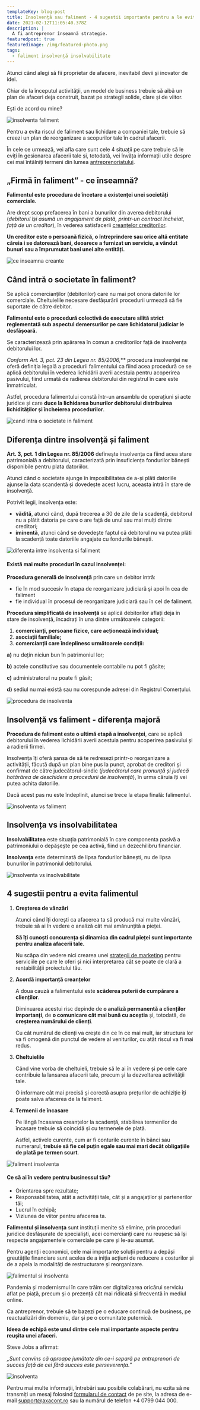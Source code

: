 ```yaml
---
templateKey: blog-post
title: Insolvență sau faliment - 4 sugestii importante pentru a le evita
date: 2021-02-12T11:05:40.378Z
description: |
  A fi antreprenor înseamnă strategie.
featuredpost: true
featuredimage: /img/featured-photo.png
tags:
  - faliment insolvență insolvabilitate
---
```

Atunci când alegi să fii proprietar de afacere, inevitabil devii și inovator de idei.

Chiar de la începutul activității, un model de business trebuie să aibă un plan de afaceri deja construit, bazat pe strategii solide, clare și de viitor.

Ești de acord cu mine?

![insolventa faliment](/img/1.png "insolventa faliment")

Pentru a evita riscul de faliment sau lichidare a companiei tale, trebuie să creezi un plan de reorganizare a scopurilor tale în cadrul afacerii.

În cele ce urmează, vei afla care sunt cele 4 situații pe care trebuie să le eviți în gesionarea afacerii tale și, totodată, vei învăța informații utile despre cei mai întâlniți termeni din lumea [antreprenoriatului](https://www.axacont.ro/servicii/infiintare-firma.html).

## „Firmă în faliment” - ce înseamnă?

**Falimentul este procedura de încetare a existenței unei societăți comerciale.**

Are drept scop prefacerea în bani a bunurilor din averea debitorului (*debitorul își asumă un angajament de plată, printr-un contract încheiat, față de un creditor*), în vederea satisfacerii [creanțelor  creditorilor](https://axacontblog.netlify.app/blog/11-termeni-de-contabilitate-explica%C8%9Bi/). 

**Un creditor este o persoană fizică, o întreprindere sau orice altă entitate căreia i se datorează bani, deoarece a furnizat un serviciu, a vândut bunuri sau a împrumutat bani unei alte entități.**

![ce inseamna creante](/img/2.png "ce inseamna creante")

## Când intră o societate în faliment?

Se aplică comercianților (debitorilor) care nu mai pot onora datoriile lor comerciale. Cheltuielile necesare desfășurării procedurii urmează să fie suportate de către debitor.

**Falimentul este o procedură colectivă de executare silită strict reglementată sub aspectul demersurilor pe care lichidatorul judiciar le desfășoară.**

Se caracterizează prin apărarea în comun a creditorilor față de insolvența debitorului lor. 

**Conform Art. 3, pct. 23 din Legea nr. 85/2006*,*** procedura insolvenței ne oferă definiția legală a procedurii falimentului ca fiind acea procedură ce se aplică debitorului în vederea lichidării averii acestuia pentru acoperirea pasivului, fiind urmată de radierea debitorului din registrul în care este înmatriculat.

Astfel, procedura falimentului constă într-un ansamblu de operațiuni și acte juridice și care **duce la lichidarea bunurilor debitorului distribuirea lichidităților și încheierea procedurilor**.

![cand intra o societate in faliment](/img/3.png "cand intra o societate in faliment")

##  Diferența dintre insolvență și faliment

**Art. 3, pct. 1 din Legea nr. 85/2006** definește insolvența ca fiind acea stare patrimonială a debitorului, caracterizată prin insuficiența fondurilor bănești disponibile pentru plata datoriilor. 

Atunci când o societate ajunge în imposibilitatea de a-și plăti datoriile ajunse la data scandentă și dovedește acest lucru, aceasta intră în stare de insolvență.

Potrivit legii, insolvența este:

* **vădită**, atunci când, după trecerea a 30 de zile de la scadență, debitorul nu a plătit datoria pe care o are față de unul sau mai mulți dintre creditori;
* **iminentă**, atunci când se dovedește faptul că debitorul nu va putea plăti la scadență toate datoriile angajate cu fondurile bănești.

![diferenta intre insolventa si faliment](/img/4.png "diferenta intre insolventa si faliment")

#### Există mai multe proceduri în cazul insolvenței:

**Procedura generală de insolvență** prin care un debitor intră:

* fie în mod succesiv în etapa de reorganizare judiciară și apoi în cea de faliment
* fie individual în procesul de reorganizare judiciară sau în cel de faliment.

**Procedura simplificată de insolvență** se aplică debitorilor aflați deja în stare de insolvență, încadrați în una dintre următoarele categorii: 

1. **comercianți, persoane fizice, care acționează individual;**
2. **asociații familiale;**
3. **comercianții care îndeplinesc următoarele condiții:**

**a)** nu dețin niciun bun în patrimoniul lor;

**b)** actele constitutive sau documentele contabile nu pot fi găsite; 

**c)** administratorul nu poate fi găsit;

**d)** sediul nu mai există sau nu corespunde adresei din Registrul Comerțului.

![procedura de insolventa](/img/5.png "procedura de insolventa")

## Insolvență vs faliment - diferența majoră

**Procedura de faliment este o ultimă etapă a insolvenței**, care se aplică debitorului în vederea lichidării averii acestuia pentru acoperirea pasivului și a radierii firmei.

Insolvența îți oferă șansa de să te redresezi printr-o reorganizare a activității, făcută după un plan bine pus la punct, aprobat de creditori și confirmat de către judecătorul-sindic (*judecătorul care pronunță și judecă hotărârea de deschidere a procedurii de insolvență*), în urma căruia îți vei putea achita datoriile.

Dacă acest pas nu este îndeplinit, atunci se trece la etapa finală: falimentul.

![insolventa vs faliment](/img/6.png "insolventa vs faliment")

##  Insolvența vs insolvabilitatea

**Insolvabilitatea** este situația patrimonială în care componenta pasivă a patrimoniului o depășește pe cea activă, fiind un dezechilibru financiar. 

**Insolvența** este determinată de lipsa fondurilor bănești, nu de lipsa bunurilor în patrimoniul debitorului. 

![insolventa vs insolvabilitate](/img/7.png "insolventa vs insolvabilitate")

## 4 sugestii pentru a evita falimentul 

1. **Creșterea de vânzări**

   Atunci când îți dorești ca afacerea ta să producă mai multe vânzări, trebuie să ai în vedere o analiză cât mai amănunțită a pieței.

   **Să îți cunoști concurența și dinamica din cadrul pieței sunt importante pentru analiza afacerii tale.**

   Nu scăpa din vedere nici crearea unei [strategii de marketing](https://www.axacont.ro/marketing.html) pentru serviciile pe care le oferi și nici interpretarea cât se poate de clară a rentabilității proiectului tău.
2. **Acordă importanță creanțelor**

   A doua cauză a falimentului este **scăderea puterii de cumpărare a clienților**.

   Diminuarea acestui risc depinde de **o analiză permanentă a clienților importanți**, de **o comunicare cât mai bună cu aceștia** și, totodată, de **creșterea numărului de clienți**.

   Cu cât numărul de clienți va crește din ce în ce mai mult, iar structura lor va fi omogenă din punctul de vedere al veniturilor, cu atât riscul va fi mai redus. 
3. **Cheltuielile**

   Când vine vorba de cheltuieli, trebuie să le ai în vedere și pe cele care contribuie la lansarea afacerii tale, precum și la dezvoltarea activității tale. 

   O informare cât mai precisă și corectă asupra prețurilor de achiziție îți poate salva afacerea de la faliment.
4. **Termenii de încasare**

   Pe lângă încasarea creanțelor la scadență, stabilirea termenilor de încasare trebuie să coincidă și cu termenele de plată. 

   Astfel, activele curente, cum ar fi conturile curente în bănci sau numerarul, **trebuie să fie cel puțin egale sau mai mari decât obligațiile de plată pe termen scurt**.

![faliment insolventa ](/img/8.png "faliment insolventa ")

####  Ce să ai în vedere pentru businessul tău?

* Orientarea spre rezultate;
* Responsabilitatea, atât a activității tale, cât și a angajaților și partenerilor tăi;
* Lucrul în echipă;
* Viziunea de viitor pentru afacerea ta.

**Falimentul și insolvența** sunt instituții menite să elimine, prin proceduri juridice desfășurate de specialiști, acei comercianți care nu reușesc să își respecte angajamentele comerciale pe care și le-au asumat. 

Pentru agenții economici, cele mai importante soluții pentru a depăși greutățile financiare sunt acelea de a iniția acțiuni de reducere a costurilor și de a apela la modalități de restructurare și reorganizare. 

![falimentul si insolventa](/img/9.png "falimentul si insolventa")

Pandemia și modernismul în care trăim cer digitalizarea oricărui serviciu aflat pe piață, precum și o prezență cât mai ridicată și frecventă în mediul online. 

Ca antreprenor, trebuie să te bazezi pe o educare continuă de business, pe reactualizări din domeniu, dar și pe o comunitate puternică. 

**Ideea de echipă este unul dintre cele mai importante aspecte pentru reușita unei afaceri.**

Steve Jobs a afirmat:

*„Sunt convins că aproape jumătate din ce-i separă pe antreprenori de succes față de cei fără succes este perseverența.”*

![insolventa](/img/10.png "insolventa")

Pentru mai multe informații, întrebări sau posibile colabărari, nu ezita să ne transmiți un mesaj folosind [formularul de contact](https://www.axacont.ro/contact.html) de pe site, la adresa de e-mail support@axacont.ro sau la numărul de telefon +4 0799 044 000.